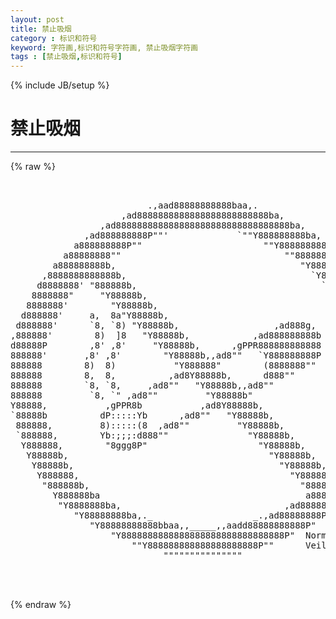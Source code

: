 ```yaml
---
layout: post
title: 禁止吸烟
category : 标识和符号
keyword: 字符画,标识和符号字符画, 禁止吸烟字符画
tags : [禁止吸烟,标识和符号]
---
```

{% include JB/setup %}
# 禁止吸烟
---
{% raw %}
<pre>


                          .,aad88888888888baa,.
                     ,ad8888888888888888888888888ba,
                 ,ad888888888888888888888888888888888ba,
              ,ad888888888P&quot;&quot;&#039;             `&quot;&quot;Y888888888ba,
            a888888888P&quot;&quot;                       &quot;&quot;Y888888888a
          a88888888&quot;&quot;                               &quot;&quot;88888888a
        a888888888b,                                   &quot;Y8888888a
      ,8888888888888b,                                   `Y8888888,
     d8888888&#039; &quot;888888b,                                   `8888888b
    8888888&quot;     &quot;Y88888b,                                   &quot;8888888
   8888888&#039;        &quot;Y88888b,                                  `8888888
  d888888&#039;     a,  8a&quot;Y88888b,                                 `888888b
 d888888&#039;      `8, `8) &quot;Y88888b,                  ,ad888g,      `888888b
,888888&#039;        8)  ]8   &quot;Y88888b,            ,ad888888888b      `888888,
d88888P        ,8&#039; ,8&#039;     &quot;Y88888b,      ,gPPR888888888888       Y88888b
888888&#039;       ,8&#039; ,8&#039;        &quot;Y88888b,,ad8&quot;&quot;   `Y888888888P       `888888
888888        8)  8)           &quot;Y888888&quot;        (8888888&quot;&quot;         888888
888888        8,  8,          ,ad8Y88888b,      d888&quot;&quot;             888888
888888        `8, `8,     ,ad8&quot;&quot;   &quot;Y88888b,,ad8&quot;&quot;                 888888
888888         `8, `&quot; ,ad8&quot;&quot;         &quot;Y88888b&quot;                     888888
Y88888,           ,gPPR8b           ,ad8Y88888b,                  ,88888P
`88888b          dP:::::Yb      ,ad8&quot;&quot;   &quot;Y88888b,                d88888&#039;
 888888,         8):::::(8  ,ad8&quot;&quot;         &quot;Y88888b,             ,888888
 `888888,        Yb:;;;:d888&quot;&quot;               &quot;Y88888b,          ,888888&#039;
  Y888888,        &quot;8ggg8P&quot;                     &quot;Y88888b,       ,888888P
   Y88888b,                                      &quot;Y88888b,    ,d88888P
    Y88888b,                                       &quot;Y88888b, ,d88888P
     Y888888,                                        &quot;Y888888888888P
      &quot;888888b,                                        &quot;8888888888&quot;
        Y888888ba                                       a8888888P
         &quot;Y8888888ba,                               ,ad8888888P&quot;
            &quot;Y88888888ba,._                   _.,ad88888888P&quot;
               &quot;Y88888888888bbaa,,_____,,aadd88888888888P&quot;
                   &quot;Y8888888888888888888888888888888P&quot;  Normand
                       &quot;&quot;Y888888888888888888888P&quot;&quot;      Veilleux
                             &quot;&quot;&quot;&quot;&quot;&quot;&quot;&quot;&quot;&quot;&quot;&quot;&quot;&quot;&quot;


 </pre>
{% endraw %}
